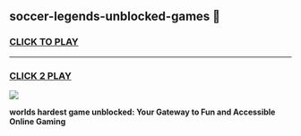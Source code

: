 
## soccer-legends-unblocked-games 👋
<h3>
<a href="https://premium.freeplayer.one?title=soccer-legends-unblocked-games&ref=14F">CLICK TO PLAY</a></h3>
<hr>

<h3>
<a href="https://premium.freeplayer.one?title=soccer-legends-unblocked-games&ref=14F">CLICK 2 PLAY</a>
  
</h3>

<a href="https://premium.freeplayer.one?title=soccer-legends-unblocked-games&ref=12F/"><img src="https://clearcache.store/games.png"></a>


**worlds hardest game unblocked: Your Gateway to Fun and Accessible Online Gaming**
